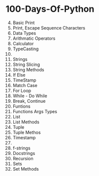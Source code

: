# 100-Days-Of-Python

4. Basic Print
5. Print, Escape Sequence Characters
6. Data Types
7. Arithmatic Operators
8. Calculator
9. TypeCasting
10.
11. Strings
12. String Slicing
13. String Methods
14. If Else
15. TimeStamp
16. Match Case
17. For Loop
18. While - Do While
19. Break, Continue
20. Funtions
21. Functions Args Types
22. List
23. List Methods
24. Tuple
25. Tuple Methos
26. Timestamp
27.
28. f-strings
29. Docstrings
30. Recursion
31. Sets
32. Set Methods
